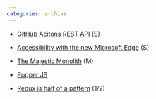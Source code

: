 ```yaml
---
categories: archive
---
```


- [GitHub Acitons REST API](https://developer.github.com/changes/2020-01-28-actions-api/ "https://developer.github.com/changes/2020-01-28-actions-api/") (S)

- [Accessibility with the new Microsoft Edge](https://support.microsoft.com/en-us/help/4538354/microsoft-edge-new-accessibility "https://support.microsoft.com/en-us/help/4538354/microsoft-edge-new-accessibility") (S)

- [The Majestic Monolith](https://m.signalvnoise.com/the-majestic-monolith/ "https://m.signalvnoise.com/the-majestic-monolith/") (M)

- [Popper JS](https://popper.js.org/ "https://popper.js.org/")

- [Redux is half of a pattern](https://dev.to/davidkpiano/redux-is-half-of-a-pattern-1-2-1hd7 "https://dev.to/davidkpiano/redux-is-half-of-a-pattern-1-2-1hd7") (1/2)
